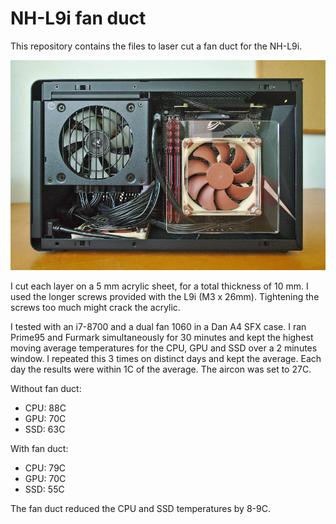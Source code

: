 # NH-L9i fan duct

This repository contains the files to laser cut a fan duct for the NH-L9i.

![photo](photo.jpg)

I cut each layer on a 5 mm acrylic sheet, for a total thickness of 10 mm. I used the longer screws provided with the L9i (M3 x 26mm). Tightening the screws too much might crack the acrylic.

I tested with an i7-8700 and a dual fan 1060 in a Dan A4 SFX case. I ran Prime95 and Furmark simultaneously for 30 minutes and kept the highest moving average temperatures for the CPU, GPU and SSD over a 2 minutes window. I repeated this 3 times on distinct days and kept the average. Each day the results were within 1C of the average. The aircon was set to 27C.

Without fan duct:
- CPU: 88C
- GPU: 70C
- SSD: 63C

With fan duct:
- CPU: 79C
- GPU: 70C
- SSD: 55C

The fan duct reduced the CPU and SSD temperatures by 8-9C.
